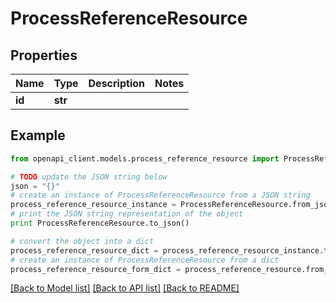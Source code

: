 # ProcessReferenceResource


## Properties
Name | Type | Description | Notes
------------ | ------------- | ------------- | -------------
**id** | **str** |  | 

## Example

```python
from openapi_client.models.process_reference_resource import ProcessReferenceResource

# TODO update the JSON string below
json = "{}"
# create an instance of ProcessReferenceResource from a JSON string
process_reference_resource_instance = ProcessReferenceResource.from_json(json)
# print the JSON string representation of the object
print ProcessReferenceResource.to_json()

# convert the object into a dict
process_reference_resource_dict = process_reference_resource_instance.to_dict()
# create an instance of ProcessReferenceResource from a dict
process_reference_resource_form_dict = process_reference_resource.from_dict(process_reference_resource_dict)
```
[[Back to Model list]](../README.md#documentation-for-models) [[Back to API list]](../README.md#documentation-for-api-endpoints) [[Back to README]](../README.md)


